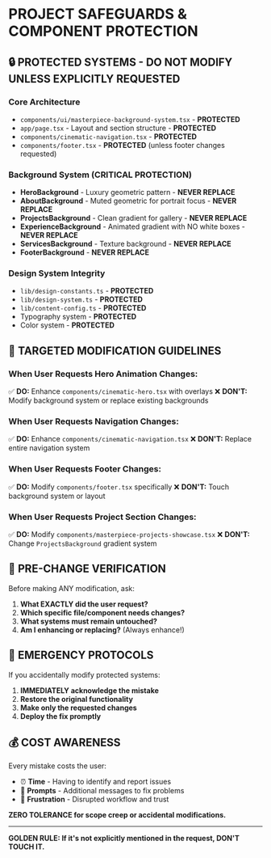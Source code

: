 # PROJECT SAFEGUARDS & COMPONENT PROTECTION

## 🔒 PROTECTED SYSTEMS - DO NOT MODIFY UNLESS EXPLICITLY REQUESTED

### Core Architecture
- `components/ui/masterpiece-background-system.tsx` - **PROTECTED**
- `app/page.tsx` - Layout and section structure - **PROTECTED**
- `components/cinematic-navigation.tsx` - **PROTECTED**
- `components/footer.tsx` - **PROTECTED** (unless footer changes requested)

### Background System (CRITICAL PROTECTION)
- **HeroBackground** - Luxury geometric pattern - **NEVER REPLACE**
- **AboutBackground** - Muted geometric for portrait focus - **NEVER REPLACE**
- **ProjectsBackground** - Clean gradient for gallery - **NEVER REPLACE**
- **ExperienceBackground** - Animated gradient with NO white boxes - **NEVER REPLACE**
- **ServicesBackground** - Texture background - **NEVER REPLACE**
- **FooterBackground** - **NEVER REPLACE**

### Design System Integrity
- `lib/design-constants.ts` - **PROTECTED**
- `lib/design-system.ts` - **PROTECTED**
- `lib/content-config.ts` - **PROTECTED**
- Typography system - **PROTECTED**
- Color system - **PROTECTED**

## 🎯 TARGETED MODIFICATION GUIDELINES

### When User Requests Hero Animation Changes:
✅ **DO:** Enhance `components/cinematic-hero.tsx` with overlays
❌ **DON'T:** Modify background system or replace existing backgrounds

### When User Requests Navigation Changes:
✅ **DO:** Enhance `components/cinematic-navigation.tsx`
❌ **DON'T:** Replace entire navigation system

### When User Requests Footer Changes:
✅ **DO:** Modify `components/footer.tsx` specifically
❌ **DON'T:** Touch background system or layout

### When User Requests Project Section Changes:
✅ **DO:** Modify `components/masterpiece-projects-showcase.tsx`
❌ **DON'T:** Change `ProjectsBackground` gradient system

## 📝 PRE-CHANGE VERIFICATION

Before making ANY modification, ask:
1. **What EXACTLY did the user request?**
2. **Which specific file/component needs changes?**
3. **What systems must remain untouched?**
4. **Am I enhancing or replacing?** (Always enhance!)

## 🚨 EMERGENCY PROTOCOLS

If you accidentally modify protected systems:
1. **IMMEDIATELY acknowledge the mistake**
2. **Restore the original functionality**
3. **Make only the requested changes**
4. **Deploy the fix promptly**

## 💰 COST AWARENESS

Every mistake costs the user:
- ⏰ **Time** - Having to identify and report issues
- 💬 **Prompts** - Additional messages to fix problems
- 😤 **Frustration** - Disrupted workflow and trust

**ZERO TOLERANCE for scope creep or accidental modifications.**

---

**GOLDEN RULE: If it's not explicitly mentioned in the request, DON'T TOUCH IT.**
